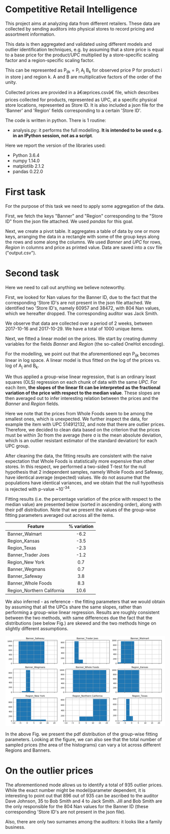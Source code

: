 Competitive Retail Intelligence
==========================

This project aims at analyzing data from different retailers. These data are collected by sending auditors into physical stores to record pricing and assortment information. 

This data is then aggregated and validated using different models and outlier identification techniques, e.g. by assuming that a store
price is equal to a base price for the product/UPC multiplied by a store-specific scaling factor and a region-specific scaling factor.

This can be represented as
P<sub>i</sub><sub>j</sub><sub>k</sub> = P<sub>i</sub> A<sub>j</sub> B<sub>k</sub> for observed price P for product i in store j and region k. A and B are multiplicative factors of the order of the unity.
 
Collected prices are provided in a â€œprices.csvâ€ file, which describes prices collected for products, represented as UPC, at a specific
physical store locations, represented as Store ID. It is also included a json file for the 'Banner' and 'Region' fields corresponding to a certain 'Store ID'.

The code is written in python. There is 1 routine:
* analysis.py: it performs the full modelling. __It is intended to be used e.g. in an IPython session, not as a script__.
 
Here we report the version of the libraries used:
* Python 3.6.4
* numpy 1.14.0
* matplotlib 2.1.2
* pandas 0.22.0

# First task
For the purpose of this task we need to apply some aggregation of the data. 

First, we fetch the keys "Banner" and "Region" corresponding to the "Store ID" from the json file attached. We used _pandas_ for this goal. 

Next, we create a pivot table. It aggregates a table of data by one or more keys, arranging the data in a rectangle with some of the group keys along the rows and some along the columns. We used _Banner_ and _UPC_ for rows, _Region_ in columns and price as printed value. Data are saved into a csv file ("output.csv").

# Second task
Here we need to call out anything we believe noteworthy. 

First, we looked for Nan values for the Banner ID, due to the fact that the corresponding 'Store ID's are not present in the json file attached. We identified two 'Store ID's, namely 60957 and 38472, with 804 Nan values, which we hereafter dropped. The corresponding auditor was Jack Smith.

We observe that data are collected over a period of 2 weeks, between 2017-10-16 and 2017-10-29. We have a total of 1000 unique items.


Next, we fitted a linear model on the prices. We start by creating dummy variables for the fields _Banner_ and _Region_ (the so-called OneHot encoding). 

For the modelling, we point out that the aforementioned eqn P<sub>i</sub><sub>j</sub><sub>k</sub> becomes linear in log space. A linear model is thus fitted on the log of the prices vs. log of A<sub>j</sub> and B<sub>k</sub>.

We thus applied a group-wise linear regression, that is an ordinary least squares (OLS) regression on each chunk of data with the same _UPC_. For each item, __the slopes of the linear fit can be interpreted as the fractional variation of the price with respect to the median value__. These slopes are then averaged out to infer interesting relation between the prices and the _Banner_ and _Region_ fields.

Here we note that the prices from Whole Foods seem to be among the smallest ones, which is unexpected. We further inspect the data, for example the item with UPC 514912132, and note that there are outlier prices. Therefore, we decided to clean data based on the criterion that the prices must be within 3&sigma; from the average (here &sigma; is the mean absolute deviation, which is an outlier resistant estimator of the standard deviation) for each UPC group. 

After cleaning the data, the fitting results are consistent with the naive expectation that Whole Foods is statistically more expensive than other stores. In this respect, we performed a two-sided T-test  for the null hypothesis that 2 independent samples, namely Whole Foods and Safeway, have identical average (expected) values. We do not assume that the populations have identical variances, and we obtain that the null hypothesis is rejected with p-value ~10<sup>-34</sup>.  

Fitting results (i.e. the percentage variation of the price with respect to the median value) are presented below (sorted in ascending order), along with their pdf distribution. Note that we present the values of the group-wise fitting parameters averaged out across all the items.

| Feature      | % variation|
| ------------- |:-------------:|  
| Banner_Walmart     |           -6.2 | 
|Region_Kansas               |  -3.5  |
|Region_Texas                  |-2.3  |
|Banner_Trader Joes           | -1.2  |
|Region_New York             |   0.7  |
|Banner_Wegmans              |   0.7  |
|Banner_Safeway             |    3.8  |
|Banner_Whole Foods            | 8.3  |
|Region_Northern California   | 10.6|

We also inferred - as reference - the fitting parameters that we would obtain by assuming that all the UPCs share the same slopes, rather than performing a group-wise linear regression. Results are roughly consistent between the two methods, with same differences due the fact that the distributions (see below Fig.) are skewed and the two methods hinge on slightly different assumptions.

![Alt text](Figure_1.png)

In the above Fig. we present the pdf distribution of the group-wise fitting parameters. Looking at the figure, we can also see that the total number of sampled prices (the area of the histograms) can vary a lot across different Regions and Banners.

# On the outlier prices
The aforementioned mode allows us to identify a total of 935 outlier prices. While the exact number might be model/parameter dependent, it is interesting to point out that 896 out of 935 can be ascribed to the auditor Dave Johnson, 35 to Bob Smith and 4 to Jack Smith.  Jill and Bob Smith are the only responsible for the 804 Nan values for the Banner ID (these corresponding 'Store ID's are not present in the json file).

Also, there are only two surnames among the auditors: it looks like a family business.

